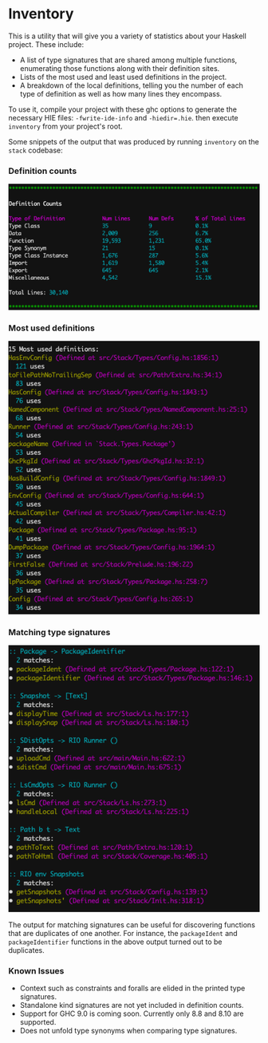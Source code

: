 # Inventory

This is a utility that will give you a variety of statistics about your Haskell
project. These include:

- A list of type signatures that are shared among multiple functions,
  enumerating those functions along with their definition sites.
- Lists of the most used and least used definitions in the project.
- A breakdown of the local definitions, telling you the number of each type of
  definition as well as how many lines they encompass.

To use it, compile your project with these ghc options to generate the
necessary HIE files: `-fwrite-ide-info` and `-hiedir=.hie`. then execute
`inventory` from your project's root.

Some snippets of the output that was produced by running `inventory` on the
`stack` codebase:

### Definition counts
![Definiton Counts](images/defcounts.png)

### Most used definitions
![Most Used](images/mostused.png)

### Matching type signatures
![Equivalent Signatures](images/dupesigs.png)

The output for matching signatures can be useful for discovering functions that
are duplicates of one another. For instance, the `packageIdent` and
`packageIdentifier` functions in the above output turned out to be duplicates.

### Known Issues
- Context such as constraints and foralls are elided in the printed type
  signatures.
- Standalone kind signatures are not yet included in definition counts.
- Support for GHC 9.0 is coming soon. Currently only 8.8 and 8.10 are
  supported.
- Does not unfold type synonyms when comparing type signatures.
